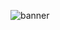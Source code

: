 ![banner](https://user-images.githubusercontent.com/103201875/230715555-4ca1b49d-f412-4bf1-ac86-6d89787493d4.jpg)
